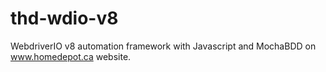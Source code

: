 # thd-wdio-v8
WebdriverIO v8 automation framework with Javascript and MochaBDD on www.homedepot.ca website.
